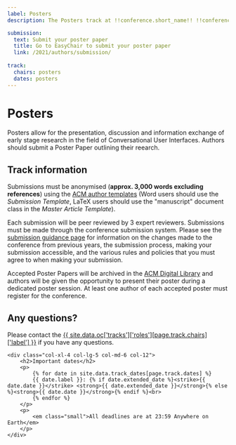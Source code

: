```yaml
---
label: Posters
description: The Posters track at !!conference.short_name!! !!conference.year!! allows for the presentation, discussion and information exchange of early stage research in the field of Conversational User Interfaces.

submission:
  text: Submit your poster paper
  title: Go to EasyChair to submit your poster paper
  link: /2021/authors/submission/
  
track:
  chairs: posters
  dates: posters
---
```


# Posters

Posters allow for the presentation, discussion and information exchange of early stage research in the field of Conversational User Interfaces. Authors should submit a Poster Paper outlining their reearch.

<div class="row">
	<div class="col-xl-8 col-lg-7 col-md-6 col-12">
		<h2>Track information</h2>
		<p>
			Submissions must be anonymised (<strong>approx. 3,000 words excluding references</strong>) using the <a href="https://www.acm.org/publications/taps/word-template-workflow#h-2.-the-workflow-and-templates" title="ACM template information">ACM author templates</a> (Word users should use the <em>Submission Template</em>, LaTeX users should use the "manuscript" document class in the <em>Master Article Template</em>).
		</p>
		<p>
			Each submission will be peer reviewed by 3 expert reviewers. Submissions must be made through the conference submission system. Please see the <a href="{{ "/authors/submission-guidance/" | relative_url }}" title="Additional submission guidance for {{ site.conference.short_name }} {{ site.conference.year }}">submission guidance page</a> for information on the changes made to the conference from previous years, the submission process, making your submission accessible, and the various rules and policies that you must agree to when making your submission.
		</p>
		<p>
			Accepted Poster Papers will be archived in the <a href="http://dl.acm.org/" title="The ACM Digital Library">ACM Digital Library</a> and authors will be given the opportunity to present their poster during a dedicated poster session. At least one author of each accepted poster must register for the conference.
		</p>
		<h2>Any questions?</h2>
		<p>
			Please contact the <a href="{{ site.data.oc['tracks']['roles'][page.track.chairs]['email'] }}" title="Contact the {{ site.conference.short_name }} {{ site.conference.year }} {{ site.data.oc['tracks']['roles'][page.track.chairs]['label'] }} if you have any questions">{{ site.data.oc['tracks']['roles'][page.track.chairs]['label'] }}</a> if you have any questions.
		</p>
	</div>

	<div class="col-xl-4 col-lg-5 col-md-6 col-12">
		<h2>Important dates</h2>
		<p>
			{% for date in site.data.track_dates[page.track.dates] %}
			{{ date.label }}: {% if date.extended_date %}<strike>{{ date.date }}</strike> <strong>{{ date.extended_date }}</strong>{% else %}<strong>{{ date.date }}</strong>{% endif %}<br>
			{% endfor %}
		</p>
		<p>
			<em class="small">All deadlines are at 23:59 Anywhere on Earth</em>
		</p>
	</div>
</div>
